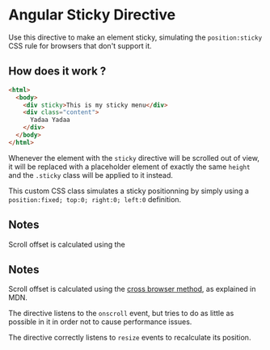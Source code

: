 # Angular Sticky Directive

Use this directive to make an element sticky, simulating the `position:sticky`
CSS rule for browsers that don't support it.

## How does it work ?

```html
<html>
  <body>
    <div sticky>This is my sticky menu</div>
    <div class="content">
      Yadaa Yadaa
    </div>
  </body>
</html>
```

Whenever the element with the `sticky` directive will be scrolled out of view,
it will be replaced with a placeholder element of exactly the same `height` and
the `.sticky` class will be applied to it instead.

This custom CSS class simulates a sticky positionning by simply using
a `position:fixed; top:0; right:0; left:0` definition.

## Notes

Scroll offset is calculated using the 

## Notes

Scroll offset is calculated using the [cross browser method](https://developer.mozilla.org/en-US/docs/Web/API/Window.scrollY), as
explained in MDN.

The directive listens to the `onscroll` event, but tries to do as little as
possible in it in order not to cause performance issues.

The directive correctly listens to `resize` events to recalculate its position.

